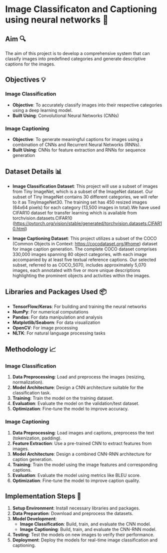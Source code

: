 
# Image Classificaton and Captioning using neural networks 🌅

## Aim 🔍
The aim of this project is to develop a comprehensive system that can classify images into predefined categories and generate descriptive captions for the images.

## Objectives 💡
### Image Classification
- **Objective**: To accurately classify images into their respective categories using a deep learning model.
- **Built Using**: Convolutional Neural Networks (CNNs)

### Image Captioning 
- **Objective**: To generate meaningful captions for images using a combination of CNNs and Recurrent Neural Networks (RNNs).
- **Built Using**: CNNs for feature extraction and RNNs for sequence generation

## Dataset Details 📊
- **Image Classification Dataset**: This project will use a subset of images from Tiny ImageNet, which is a subset of the ImageNet dataset. Our subset of Tiny ImageNet contains 30 different categories, we will refer to it as TinyImageNet30. The training set has 450 resized images (64x64 pixels) for each category (13,500 images in total).We have used CIFAR10 dataset for transfer learning which is available from  torchvision.datasets.CIFAR10 (https://pytorch.org/vision/stable/generated/torchvision.datasets.CIFAR10.html)
  
- **Image Captioning Dataset**: This project utilizes a subset of the COCO (Common Objects in Context: https://cocodataset.org/#home) dataset for image caption generation. The complete COCO dataset comprises 330,000 images spanning 80 object categories, with each image accompanied by at least five textual reference captions. Our selected subset, referred to as COCO_5070, includes approximately 5,070 images, each annotated with five or more unique descriptions highlighting the prominent objects and activities within the images.

## Libraries and Packages Used 📦
- **TensorFlow/Keras**: For building and training the neural networks
- **NumPy**: For numerical computations
- **Pandas**: For data manipulation and analysis
- **Matplotlib/Seaborn**: For data visualization
- **OpenCV**: For image processing
- **NLTK**: For natural language processing tasks

## Methodology 📈
### Image Classification
1. **Data Preprocessing**: Load and preprocess the images (resizing, normalization).
2. **Model Architecture**: Design a CNN architecture suitable for the classification task.
3. **Training**: Train the model on the training dataset.
4. **Evaluation**: Evaluate the model on the validation/test dataset.
5. **Optimization**: Fine-tune the model to improve accuracy.

### Image Captioning
1. **Data Preprocessing**: Load images and captions, preprocess the text (tokenization, padding).
2. **Feature Extraction**: Use a pre-trained CNN to extract features from images.
3. **Model Architecture**: Design a combined CNN-RNN architecture for caption generation.
4. **Training**: Train the model using the image features and corresponding captions.
5. **Evaluation**: Evaluate the model using metrics like BLEU score.
6. **Optimization**: Fine-tune the model to improve caption quality.

## Implementation Steps 🤔
1. **Setup Environment**: Install necessary libraries and packages.
2. **Data Preparation**: Download and preprocess the datasets.
3. **Model Development**:
   - **Image Classification**: Build, train, and evaluate the CNN model.
   - **Image Captioning**: Build, train, and evaluate the CNN-RNN model.
4. **Testing**: Test the models on new images to verify their performance.
5. **Deployment**: Deploy the models for real-time image classification and captioning.


